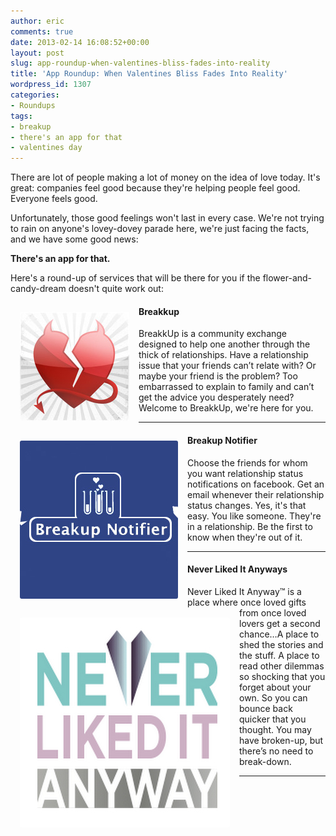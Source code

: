 ```yaml
---
author: eric
comments: true
date: 2013-02-14 16:08:52+00:00
layout: post
slug: app-roundup-when-valentines-bliss-fades-into-reality
title: 'App Roundup: When Valentines Bliss Fades Into Reality'
wordpress_id: 1307
categories:
- Roundups
tags:
- breakup
- there's an app for that
- valentines day
---
```


There are lot of people making a lot of money on the idea of love today. It's great: companies feel good because they're helping people feel good. Everyone feels good.

Unfortunately, those good feelings won't last in every case. We're not trying to rain on anyone's lovey-dovey parade here, we're just facing the facts, and we have some good news: 

**There's an app for that.**

<!-- more -->

Here's a round-up of services that will be there for you if the flower-and-candy-dream doesn't quite work out: 

<a href="http://breakkup.com/"><img src="/images/blog/2013/02/breakkup.jpg" style="border-radius: 3px; float: left; margin: 15px;"></a>
#### Breakkup
BreakkUp is a community exchange designed to help one another through the thick of relationships. Have a relationship issue that your friends can’t relate with? Or maybe your friend is the problem? Too embarrassed to explain to family and can’t get the advice you desperately need? Welcome to BreakkUp, we're here for you.

<hr>

<a href="http://www.breakupnotifier.com/"><img src="/images/blog/2013/02/Breakup-Notifier-App.jpg" style="border-radius: 3px; float: left; margin: 15px;"></a>
#### Breakup Notifier
Choose the friends for whom you want relationship status notifications on facebook. Get an email whenever their relationship status changes. Yes, it's that easy. You like someone. They're in a relationship. Be the first to know when they're out of it.

<hr>

<a href="http://www.neverlikeditanyway.com/"><img src="/images/blog/2013/02/never-liked-it.jpg" style="border-radius: 3px; float: left; margin: 15px;"></a>  
#### Never Liked It Anyways
Never Liked It Anyway™ is a place where once loved gifts from once loved lovers get a second chance…A place to shed the stories and the stuff. A place to read other dilemmas so shocking that you forget about your own. So you can bounce back quicker that you thought. You may have broken-up, but there’s no need to break-down.

<hr>